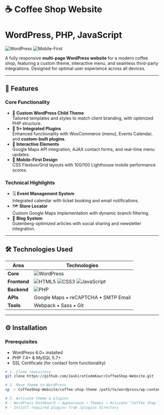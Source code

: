 # ☕ Coffee Shop Website
# WordPress, PHP, JavaScript 
 
![WordPress](https://img.shields.io/badge/WordPress-✓-blue?logo=wordpress) 
![Mobile-First](https://img.shields.io/badge/Mobile_First-Responsive-9cf) 

A fully responsive **multi-page WordPress website** for a modern coffee shop, featuring a custom theme, interactive menu, and seamless third-party integrations. Designed for optimal user experience across all devices.

---

## 🚀 Features

### Core Functionality
- 🎯 **Custom WordPress Child Theme**  
  Tailored templates and styles to match client branding, with optimized PHP structure.
- 🧩 **5+ Integrated Plugins**  
  Enhanced functionality with WooCommerce (menu), Events Calendar, and **custom-built plugins**.
- 📍 **Interactive Elements**  
  Google Maps API integration, AJAX contact forms, and real-time menu updates.
- 📱 **Mobile-First Design**  
  CSS Flexbox/Grid layouts with 100/100 Lighthouse mobile performance scores.

### Technical Highlights
- 🗓️ **Event Management System**  
  Integrated calendar with ticket booking and email notifications.
- 🗺️ **Store Locator**  
  Custom Google Maps implementation with dynamic branch filtering.
- 📝 **Blog System**  
  Gutenberg-optimized articles with social sharing and newsletter integration.

---

## 🛠️ Technologies Used

| Area              | Technologies                                                                                     |
|-------------------|--------------------------------------------------------------------------------------------------|
| **Core**          | ![WordPress](https://img.shields.io/badge/WordPress-v6.0+-21759B?logo=wordpress&logoColor=white) |
| **Frontend**      | ![HTML5](https://img.shields.io/badge/HTML5-E34F26?logo=html5&logoColor=white) ![CSS3](https://img.shields.io/badge/CSS3-1572B6?logo=css3&logoColor=white) ![JavaScript](https://img.shields.io/badge/JavaScript-ES6+-F7DF1E?logo=javascript) |
| **Backend**       | ![PHP](https://img.shields.io/badge/PHP-v7.4+-777BB4?logo=php&logoColor=white)                   |
| **APIs**          | Google Maps • reCAPTCHA • SMTP Email                                                            |
| **Tools**         | Webpack • Sass • Git                                                                            |

---

## ⚙️ Installation

### Prerequisites
- WordPress 6.0+ installed
- PHP 7.4+ & MySQL 5.7+
- SSL Certificate (for contact form functionality)

```bash
# 1. Clone repository
git clone https://github.com/JaskiratCodeKaur/CoffeeShop-Website.git

# 2. Move theme to WordPress
cp -r CoffeeShop-Website/coffee-shop-theme /path/to/wordpress/wp-content/themes/

# 3. Activate theme & plugins
# - WordPress Dashboard → Appearance → Themes → Activate "Coffee Shop Theme"
# - Install required plugins from /plugins directory
